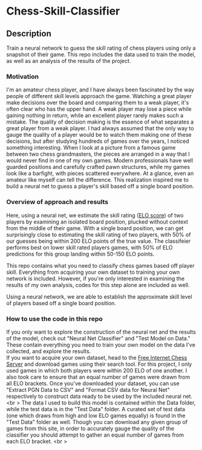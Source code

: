 # Chess-Skill-Classifier
## Description
Train a neural network to guess the skill rating of chess players using only a snapshot of their game.  This repo includes the data used to train the model, as well as an analysis of the results of the project.

### Motivation
I'm an amateur chess player, and I have always been fascinated by the way people of different skill levels approach the game.  Watching a great player make decisions over the board and comparing them to a weak player, it's often clear who has the upper hand.  A weak player may lose a piece while gaining nothing in return, while an excellent player rarely makes such a mistake.  The quality of decision making is the essence of what separates a great player from a weak player.  I had always assumed that the only way to gauge the quality of a player would be to watch them making one of these decisions, but after studying hundreds of games over the years, I noticed something interesting.  When I look at a picture from a famous game between two chess grandmasters, the pieces are arranged in a way that I would never find in one of my own games.  Modern professionals have well guarded positions and carefully crafted pawn structures, while my games look like a barfight, with pieces scattered everywhere.  At a glance, even an amateur like myself can tell the difference.  This realization inspired me to build a neural net to guess a player's skill based off a single board position.  

### Overview of approach and results
Here, using a neural net, we estimate the skill rating ([ELO score](https://en.wikipedia.org/wiki/Elo_rating_system)) of two players by examining an isolated board position, plucked without context from the middle of their game.  With a single board position, we can get surprisingly close to estimating the skill rating of two players, with 50% of our guesses being within 200 ELO points of the true value.  The classifeier performs best on lower skill rated players games, with 50% of ELO predictions for this group landing within 50-150 ELO points.

This repo contains what you need to classify chess games based off player skill.  Everything from acquiring your own dataset to training your own network is included.  However, if you're only interested in examining the results of my own analysis, codes for this step alone are included as well.

Using a neural network, we are able to establish the approximate skill level of players based off a single board position.

### How to use the code in this repo

If you only want to explore the construction of the neural net and the results of the model, check out "Neural Net Classifier" and "Test Model on Data."  These contain everything you need to train your own model on the data I've collected, and explore the results.
<br />
If you want to acquire your own dataset, head to the [Free Internet Chess Server](https://www.ficsgames.org/) and download games using their search tool.  For this project, I only used games in which both players were within 200 ELO of one another.  I also took care to ensure that an equal number of games were drawn from all ELO brackets.  Once you've downloaded your dataset, you can use "Extract PGN Data to CSV" and "Format CSV data for Neural Net" respectively to construct data ready to be used by the included neural net.
<br \>
The data I used to build this model is contained within the Data folder, while the test data is in the "Test Data" folder.  A curated set of test data (one which draws from high and low ELO games equally) is found in the "Test Data" folder as well.  Though you can download any given group of games from this site, in order to accurately gauge the quality of the classifier you should attempt to gather an equal number of games from each ELO bracket.
<br \>
